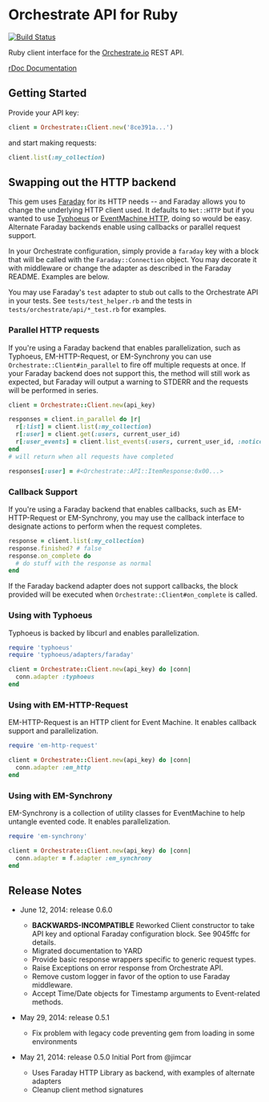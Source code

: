 Orchestrate API for Ruby
========================
[![Build Status](https://travis-ci.org/orchestrate-io/orchestrate-ruby.png?branch=master)](https://travis-ci.org/orchestrate-io/orchestrate-ruby)

Ruby client interface for the [Orchestrate.io](http://orchestrate.io) REST API.

[rDoc Documentation](http://rdoc.info/github/orchestrate-io/orchestrate-ruby/master/frames)

## Getting Started

Provide your API key:

``` ruby
client = Orchestrate::Client.new('8ce391a...')
```

and start making requests:

``` ruby
client.list(:my_collection)
```

## Swapping out the HTTP backend

This gem uses [Faraday][] for its HTTP needs -- and Faraday allows you to change the underlying HTTP client used.  It defaults to `Net::HTTP` but if you wanted to use [Typhoeus][] or [EventMachine HTTP][em-http], doing so would be easy.  Alternate Faraday backends enable using callbacks or parallel request support.

In your Orchestrate configuration, simply provide a `faraday` key with a block that will be called with the `Faraday::Connection` object.  You may decorate it with middleware or change the adapter as described in the Faraday README.  Examples are below.

You may use Faraday's `test` adapter to stub out calls to the Orchestrate API in your tests.  See `tests/test_helper.rb` and the tests in `tests/orchestrate/api/*_test.rb` for examples.

[Faraday]: https://github.com/lostisland/faraday/
[Typhoeus]: https://github.com/typhoeus/typhoeus#readme
[em-http]: https://github.com/igrigorik/em-http-request#readme

### Parallel HTTP requests

If you're using a Faraday backend that enables parallelization, such as Typhoeus, EM-HTTP-Request, or EM-Synchrony you can use `Orchestrate::Client#in_parallel` to fire off multiple requests at once.  If your Faraday backend does not support this, the method will still work as expected, but Faraday will output a warning to STDERR and the requests will be performed in series.

``` ruby
client = Orchestrate::Client.new(api_key)

responses = client.in_parallel do |r|
  r[:list] = client.list(:my_collection)
  r[:user] = client.get(:users, current_user_id)
  r[:user_events] = client.list_events(:users, current_user_id, :notices)
end
# will return when all requests have completed

responses[:user] = #<Orchestrate::API::ItemResponse:0x00...>
```

### Callback Support

If you're using a Faraday backend that enables callbacks, such as EM-HTTP-Request or EM-Synchrony, you may use the callback interface to designate actions to perform when the request completes.

``` ruby
response = client.list(:my_collection)
response.finished? # false
response.on_complete do
  # do stuff with the response as normal
end
```

If the Faraday backend adapter does not support callbacks, the block provided will be executed when `Orchestrate::Client#on_complete` is called.


### Using with Typhoeus

Typhoeus is backed by libcurl and enables parallelization.

``` ruby
require 'typhoeus'
require 'typhoeus/adapters/faraday'

client = Orchestrate::Client.new(api_key) do |conn|
  conn.adapter :typhoeus
end
```

### Using with EM-HTTP-Request

EM-HTTP-Request is an HTTP client for Event Machine.  It enables callback support and parallelization.


``` ruby
require 'em-http-request'

client = Orchestrate::Client.new(api_key) do |conn|
  conn.adapter :em_http
end
```

### Using with EM-Synchrony

EM-Synchrony is a collection of utility classes for EventMachine to help untangle evented code.  It enables parallelization.

``` ruby
require 'em-synchrony'

client = Orchestrate::Client.new(api_key) do |conn|
  conn.adapter = f.adapter :em_synchrony
end
```

## Release Notes
- June 12, 2014: release 0.6.0
  - **BACKWARDS-INCOMPATIBLE** Reworked Client constructor to take API key and
    optional Faraday configuration block.  See 9045ffc for details.
  - Migrated documentation to YARD
  - Provide basic response wrappers specific to generic request types.
  - Raise Exceptions on error response from Orchestrate API.
  - Remove custom logger in favor of the option to use Faraday middleware.
  - Accept Time/Date objects for Timestamp arguments to Event-related methods.

- May 29, 2014: release 0.5.1
  - Fix problem with legacy code preventing gem from loading in some environments

- May 21, 2014: release 0.5.0
  Initial Port from @jimcar
  - Uses Faraday HTTP Library as backend, with examples of alternate adapters
  - Cleanup client method signatures


